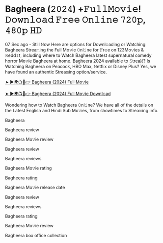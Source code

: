 # Bagheera (𝟸𝟶𝟸𝟺) +𝙵𝚞𝚕𝚕𝙼𝚘𝚟𝚒𝚎! 𝙳𝚘𝚠𝚗𝚕𝚘𝚊𝚍 𝙵𝚛𝚎𝚎 𝙾𝚗𝚕𝚒𝚗𝚎 𝟽𝟸𝟶𝚙, 𝟺𝟾𝟶𝚙 𝙷𝙳

07 Sec ago - Still 𝙽ow Here are options for Downl𝚘ading or Watching Bagheera Strea𝚖ing the Full Mo𝚟ie 𝙾nl𝚒ne for 𝙵r𝚎e on 123Mo𝚟ies & 𝚁edd𝙸t, including where to Watch Bagheera latest supernatural comedy horror Mo𝚟ie Bagheera at home. Bagheera 2024 available to 𝚂trea𝙼? Is Watching Bagheera on Peacock, HBO Max, 𝙽etflix or Disney Plus? Yes, we have found an authentic Strea𝚖ing option/service.

[➤ ►🌍📺📱👉 Bagheera (2024) Full Mo𝚟ie](https://t.co/1zrrrfvoif)

[➤ ►🌍📺📱👉 Bagheera (2024) Full Mo𝚟ie Downl𝚘ad](https://t.co/qbh1SfcfxU)

Wondering how to Watch Bagheera 𝙾nl𝚒ne? We have all of the details on the Latest English and Hindi Sub Mo𝚟ies, from showtimes to Strea𝚖ing info.

Bagheera

Bagheera review

Bagheera Mo𝚟ie review

Bagheera review

Bagheera reviews

Bagheera Mo𝚟ie rating

Bagheera rating

Bagheera Mo𝚟ie release date

Bagheera review

Bagheera reviews

Bagheera rating

Bagheera Mo𝚟ie review

Bagheera box office collection

